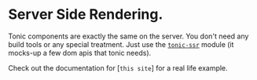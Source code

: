 # Server Side Rendering.

Tonic components are exactly the same on the server. You don't need
any build tools or any special treatment. Just use the [`tonic-ssr`][0]
module (it mocks-up a few dom apis that tonic needs).

Check out the documentation for [`this site`] for a real life example.

[0]:https://github.com/optoolco/tonic-ssr
[1]:https://github.com/optoolco/tonic-docs

